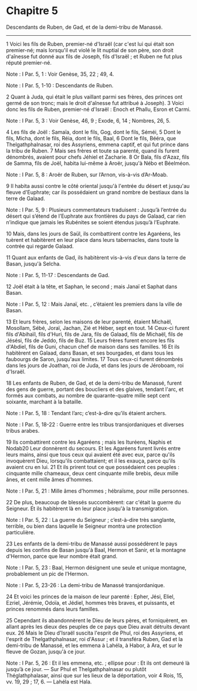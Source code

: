 # Chapitre 5

Descendants de Ruben, de Gad, et de la demi-tribu de Manassé.

***

1 Voici les fils de Ruben, premier-né d'Israël (car c'est lui qui était son premier-né; mais lorsqu'il eut violé le lit nuptial de son père, son droit d'aînesse fut donné aux fils de Joseph, fils d'Israël ; et Ruben ne fut plus réputé premier-né.

<span class="bible-note">Note : </span> I Par. 5, 1 : Voir Genèse, 35, 22 ; 49, 4.

<span class="bible-note">Note : </span> I Par. 5, 1-10 : Descendants de Ruben.

2 Quant à Juda, qui était le plus vaillant parmi ses frères, des princes ont germé de son tronc; mais le droit d'aînesse fut attribué à Joseph). 3 Voici donc les fils de Ruben, premier-né d'Israël : Enoch et Phallu, Esron et Carmi.

<span class="bible-note">Note : </span> I Par. 5, 3 : Voir Genèse, 46, 9 ; Exode, 6, 14 ; Nombres, 26, 5.


4 Les fils de Joël : Samaïa, dont le fils, Gog, dont le fils, Séméi, 5 Dont le fils, Micha, dont le fils, Réia, dont le fils, Baal, 6 Dont le fils, Bééra, que Thelgathphalnasar, roi des Assyriens, emmena captif, et qui fut prince dans la tribu de Ruben. 7 Mais ses frères et toute sa parenté, quand ils furent dénombrés, avaient pour chefs Jéhiel et Zacharie. 8 Or Bala, fils d'Azaz, fils de Samma, fils de Joël, habita lui-même à Aroër, jusqu'à Nébo et Béelméon.

<span class="bible-note">Note : </span> I Par. 5, 8 : Aroër de Ruben, sur l’Arnon, vis-à-vis d’Ar-Moab.

9 Il habita aussi contre le côté oriental jusqu'à l'entrée du désert et jusqu'au fleuve d'Euphrate; car ils possédaient un grand nombre de bestiaux dans la terre de Galaad.

<span class="bible-note">Note : </span> I Par. 5, 9 : Plusieurs commentateurs traduisent : Jusqu’à l’entrée du désert qui s’étend de l’Euphrate aux frontières du pays de Galaad, car rien n’indique que jamais les Rubénites se soient étendus jusqu’à l’Euphrate.

10 Mais, dans les jours de Saül, ils combattirent contre les Agaréens, les tuèrent et habitèrent en leur place dans leurs tabernacles, dans toute la contrée qui regarde Galaad.


11 Quant aux enfants de Gad, ils habitèrent vis-à-vis d'eux dans la terre de Basan, jusqu'à Selcha.

<span class="bible-note">Note : </span> I Par. 5, 11-17 : Descendants de Gad.

12 Joël était à la tête, et Saphan, le second ; mais Janaï et Saphat dans Basan.

<span class="bible-note">Note : </span> I Par. 5, 12 : Mais Janaï, etc. , c’étaient les premiers dans la ville de Basan.

13 Et leurs frères, selon les maisons de leur parenté, étaient Michaël, Mosollam, Sébé, Joraï, Jachan, Zié et Héber, sept en tout. 14 Ceux-ci furent fils d'Abihaïl, fils d'Huri, fils de Jara, fils de Galaad, fils de Michaël, fils de Jésési, fils de Jeddo, fils de Buz. 15 Leurs frères furent encore les fils d'Abdiel, fils de Guni, chacun chef de maison dans ses familles. 16 Et ils habitèrent en Galaad, dans Basan, et ses bourgades, et dans tous les faubourgs de Saron, jusqu'aux limites. 17 Tous ceux-ci furent dénombrés dans les jours de Joathan, roi de Juda, et dans les jours de Jéroboam, roi d'Israël.


18 Les enfants de Ruben, de Gad, et de la demi-tribu de Manassé, furent des gens de guerre, portant des boucliers et des glaives, tendant l'arc, et formés aux combats, au nombre de quarante-quatre mille sept cent soixante, marchant à la bataille.

<span class="bible-note">Note : </span> I Par. 5, 18 : Tendant l’arc; c’est-à-dire qu’ils étaient archers.

<span class="bible-note">Note : </span> I Par. 5, 18-22 : Guerre entre les tribus transjordaniques et diverses tribus arabes.

19 Ils combattirent contre les Agaréens ; mais les Ituréens, Naphis et Nodab20 Leur donnèrent du secours. Et les Agaréens furent livrés entre leurs mains, ainsi que tous ceux qui avaient été avec eux, parce qu'ils invoquèrent Dieu, lorsqu'ils combattaient; et il les exauça, parce qu'ils avaient cru en lui. 21 Et ils prirent tout ce que possédaient ces peuples : cinquante mille chameaux, deux cent cinquante mille brebis, deux mille ânes, et cent mille âmes d'hommes.

<span class="bible-note">Note : </span> I Par. 5, 21 : Mille âmes d’hommes ; hébraïsme, pour mille personnes.

22 De plus, beaucoup de blessés succombèrent: car c'était la guerre du Seigneur. Et ils habitèrent là en leur place jusqu'à la transmigration.

<span class="bible-note">Note : </span> I Par. 5, 22 : La guerre du Seigneur ; c’est-à-dire très sanglante, terrible, ou bien dans laquelle le Seigneur montra une protection particulière.


23 Les enfants de la demi-tribu de Manassé aussi possédèrent le pays depuis les confins de Basan jusqu'à Baal, Hermon et Sanir, et la montagne d'Hermon, parce que leur nombre était grand.

<span class="bible-note">Note : </span> I Par. 5, 23 : Baal, Hermon désignent une seule et unique montagne, probablement un pic de l’Hermon.

<span class="bible-note">Note : </span> I Par. 5, 23-26 : La demi-tribu de Manassé transjordanique.

24 Et voici les princes de la maison de leur parenté : Epher, Jési, Eliel, Ezriel, Jérémie, Odoïa, et Jédiel, hommes très braves, et puissants, et princes renommés dans leurs familles.


25 Cependant ils abandonnèrent le Dieu de leurs pères, et forniquèrent, en allant après les dieux des peuples de ce pays que Dieu avait détruits devant eux. 26 Mais le Dieu d'Israël suscita l'esprit de Phul, roi des Assyriens, et l'esprit de Thelgathphalnasar, roi d'Assur ; et il transféra Ruben, Gad et la demi-tribu de Manassé, et les emmena à Lahéla, à Habor, à Ara, et sur le fleuve de Gozan, jusqu'à ce jour.

<span class="bible-note">Note : </span> I Par. 5, 26 : Et il les emmena, etc. ; ellipse pour : Et ils ont demeuré là jusqu’à ce jour. ― Sur Phul et Thelgathphalnasar ou plutôt Théglathphalasar, ainsi que sur les lieux de la déportation, voir 4 Rois, 15, vv. 19, 29 ; 17, 6. ― Lahéla est Hala.


